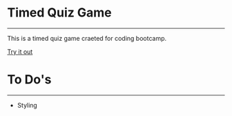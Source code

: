 <h1>Timed Quiz Game</h1>
<hr>
<p>This is a timed quiz game craeted for coding bootcamp.</p>
<a href="https://gnefkow.github.io/TriviaGame/">Try it out</a>


<h1> To Do's </h1>
<hr>
<ul>
  <li>Styling</li>
  </ul>